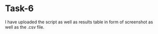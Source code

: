 # Task-6
I have uploaded the script as well as results table in form of screenshot as well as the .csv file.

